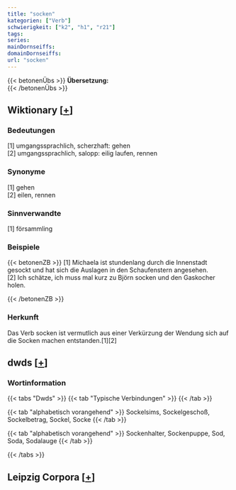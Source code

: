 ```yaml
---
title: "socken"
kategorien: ["Verb"]
schwierigkeit: ["k2", "h1", "r21"]
tags:
series:
mainDornseiffs:
domainDornseiffs:
url: "socken"
---
```


{{< betonenÜbs >}}
**Übersetzung:**  
{{< /betonenÜbs >}}

## Wiktionary [[+](https://de.wiktionary.org/wiki/socken)]

### Bedeutungen
[1] umgangssprachlich, scherzhaft: gehen  
[2] umgangssprachlich, salopp: eilig laufen, rennen  

### Synonyme
[1] gehen  
[2] eilen, rennen  

### Sinnverwandte
[1] försammling  

### Beispiele
{{< betonenZB >}}
[1] Michaela ist stundenlang durch die Innenstadt gesockt und hat sich die Auslagen in den Schaufenstern angesehen.  
[2] Ich schätze, ich muss mal kurz zu Björn socken und den Gaskocher holen.  

{{< /betonenZB >}}
### Herkunft
Das Verb socken ist vermutlich aus einer Verkürzung der Wendung sich auf die Socken machen entstanden.[1][2]  



## dwds [[+](https://www.dwds.de/wb/socken)]

### Wortinformation
{{< tabs "Dwds" >}}
{{< tab "Typische Verbindungen" >}}
{{< /tab >}}

{{< tab "alphabetisch vorangehend" >}}
Sockelsims, Sockelgeschoß, Sockelbetrag, Sockel, Socke
{{< /tab >}}

{{< tab "alphabetisch vorangehend" >}}
Sockenhalter, Sockenpuppe, Sod, Soda, Sodalauge
{{< /tab >}}

{{< /tabs >}}

## Leipzig Corpora [[+](https://corpora.uni-leipzig.de/en/res?word=socken&corpusId=deu_newscrawl-public_2018)]

